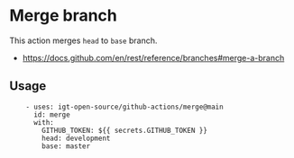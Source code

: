 # Merge branch

This action merges `head` to `base` branch.

- https://docs.github.com/en/rest/reference/branches#merge-a-branch

## Usage

```
    - uses: igt-open-source/github-actions/merge@main
      id: merge
      with:
        GITHUB_TOKEN: ${{ secrets.GITHUB_TOKEN }}
        head: development
        base: master
```
